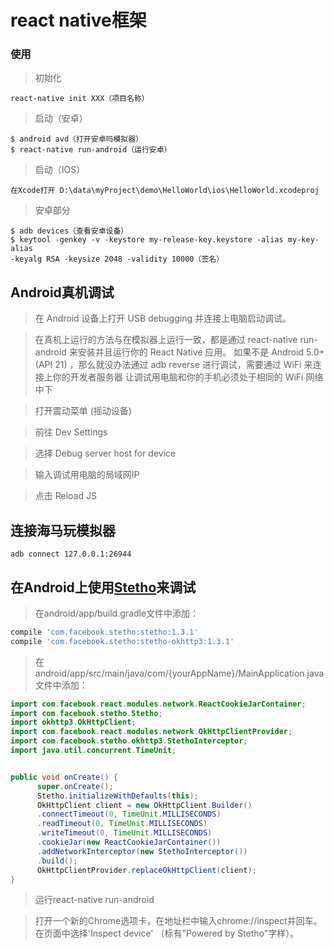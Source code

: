 # react native框架
### 使用
> 初始化

```
react-native init XXX（项目名称）
```
    
> 启动（安卓）
```
$ android avd（打开安卓吗模拟器）
$ react-native run-android（运行安卓）
```

> 启动（IOS）

```
在Xcode打开 D:\data\myProject\demo\HelloWorld\ios\HelloWorld.xcodeproj
```


>安卓部分

```
$ adb devices（查看安卓设备）
$ keytool -genkey -v -keystore my-release-key.keystore -alias my-key-alias
-keyalg RSA -keysize 2048 -validity 10000（签名）
```

## Android真机调试
> 在 Android 设备上打开 USB debugging 并连接上电脑启动调试。

> 在真机上运行的方法与在模拟器上运行一致，都是通过 react-native run-android 来安装并且运行你的 React Native 应用。
如果不是 Android 5.0+ (API 21) ，那么就没办法通过 adb reverse 进行调试，需要通过 WiFi 来连接上你的开发者服务器
让调试用电脑和你的手机必须处于相同的 WiFi 网络中下

> 打开震动菜单 (摇动设备)

> 前往 Dev Settings

> 选择 Debug server host for device

> 输入调试用电脑的局域网IP

> 点击 Reload JS


## 连接海马玩模拟器
```
adb connect 127.0.0.1:26944
```
## 在Android上使用[Stetho](http://facebook.github.io/stetho/)来调试
> 在android/app/build.gradle文件中添加：

```js
compile 'com.facebook.stetho:stetho:1.3.1'
compile 'com.facebook.stetho:stetho-okhttp3:1.3.1'
```

> 在android/app/src/main/java/com/{yourAppName}/MainApplication.java文件中添加：

```java
import com.facebook.react.modules.network.ReactCookieJarContainer;
import com.facebook.stetho.Stetho;
import okhttp3.OkHttpClient;
import com.facebook.react.modules.network.OkHttpClientProvider;
import com.facebook.stetho.okhttp3.StethoInterceptor;
import java.util.concurrent.TimeUnit;


public void onCreate() {
      super.onCreate();
      Stetho.initializeWithDefaults(this);
      OkHttpClient client = new OkHttpClient.Builder()
      .connectTimeout(0, TimeUnit.MILLISECONDS)
      .readTimeout(0, TimeUnit.MILLISECONDS)
      .writeTimeout(0, TimeUnit.MILLISECONDS)
      .cookieJar(new ReactCookieJarContainer())
      .addNetworkInterceptor(new StethoInterceptor())
      .build();
      OkHttpClientProvider.replaceOkHttpClient(client);
}
```

> 运行react-native run-android

> 打开一个新的Chrome选项卡，在地址栏中输入chrome://inspect并回车。在页面中选择'Inspect device' （标有"Powered by Stetho"字样）。
